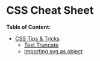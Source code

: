 # CSS Cheat Sheet

**Table of Content:**
* [CSS Tips & Tricks](/css/tips%20%26%20tricks.md)
    * [Text Truncate](/css/tips%20%26%20tricks.md#text-truncate)
    * [Importing svg as object](/css/tips%20%26%20tricks.md#importing-svg-as-object)